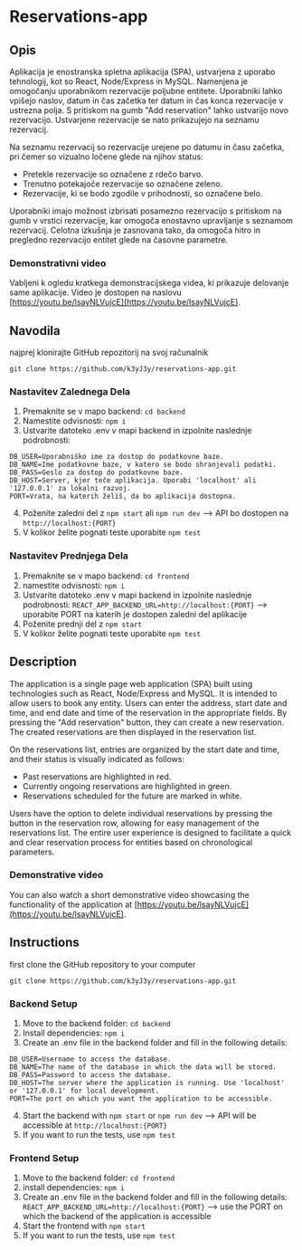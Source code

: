 # Reservations-app
## Opis
Aplikacija je enostranska spletna aplikacija (SPA), ustvarjena z uporabo tehnologij, kot so React, Node/Express in MySQL. Namenjena je omogočanju uporabnikom rezervacije poljubne entitete. Uporabniki lahko vpišejo naslov, datum in čas začetka ter datum in čas konca rezervacije v ustrezna polja. S pritiskom na gumb "Add reservation" lahko ustvarijo novo rezervacijo. Ustvarjene rezervacije se nato prikazujejo na seznamu rezervacij.

Na seznamu rezervacij so rezervacije urejene po datumu in času začetka, pri čemer so vizualno ločene glede na njihov status:
- Pretekle rezervacije so označene z rdečo barvo.
- Trenutno potekajoče rezervacije so označene zeleno.
- Rezervacije, ki se bodo zgodile v prihodnosti, so označene belo.
 
Uporabniki imajo možnost izbrisati posamezno rezervacijo s pritiskom na gumb v vrstici rezervacije, kar omogoča enostavno upravljanje s seznamom rezervacij. Celotna izkušnja je zasnovana tako, da omogoča hitro in pregledno rezervacijo entitet glede na časovne parametre.

### Demonstrativni video
Vabljeni k ogledu kratkega demonstracijskega videa, ki prikazuje delovanje same aplikacije. Video je dostopen na naslovu [https://youtu.be/lsayNLVujcE](https://youtu.be/lsayNLVujcE).

## Navodila
najprej klonirajte GitHub repozitorij na svoj računalnik
```
git clone https://github.com/k3yJ3y/reservations-app.git
```

### Nastavitev Zalednega Dela
1. Premaknite se v mapo backend: 
```cd backend```
2. Namestite odvisnosti: ```npm i```
3. Ustvarite datoteko .env v mapi backend in izpolnite naslednje podrobnosti:
```
DB_USER=Uporabniško ime za dostop do podatkovne baze.
DB_NAME=Ime podatkovne baze, v katero se bodo shranjevali podatki.
DB_PASS=Geslo za dostop do podatkovne baze.
DB_HOST=Server, kjer teče aplikacija. Uporabi 'localhost' ali '127.0.0.1' za lokalni razvoj.
PORT=Vrata, na katerih želiš, da bo aplikacija dostopna.
```
4. Poženite zaledni del z ```npm start``` ali ```npm run dev``` --> API bo dostopen na ```http://localhost:{PORT}```
5. V kolikor želite pognati teste uporabite ```npm test```

### Nastavitev Prednjega Dela
1. Premaknite se v mapo backend: 
```cd frontend```
2. namestite odvisnosti: ```npm i```
3. Ustvarite datoteko .env v mapi backend in izpolnite naslednje podrobnosti:
```REACT_APP_BACKEND_URL=http://localhost:{PORT}``` --> uporabite PORT na katerih je dostopen zaledni del aplikacije
4. Poženite prednji del z ```npm start```
5. V kolikor želite pognati teste uporabite ```npm test```

## Description
The application is a single page web application (SPA) built using technologies such as React, Node/Express and MySQL. It is intended to allow users to book any entity. Users can enter the address, start date and time, and end date and time of the reservation in the appropriate fields. By pressing the "Add reservation" button, they can create a new reservation. The created reservations are then displayed in the reservation list.

On the reservations list, entries are organized by the start date and time, and their status is visually indicated as follows:
- Past reservations are highlighted in red.
- Currently ongoing reservations are highlighted in green.
- Reservations scheduled for the future are marked in white.

Users have the option to delete individual reservations by pressing the button in the reservation row, allowing for easy management of the reservations list. The entire user experience is designed to facilitate a quick and clear reservation process for entities based on chronological parameters.

### Demonstrative video
You can also watch a short demonstrative video showcasing the functionality of the application at [https://youtu.be/lsayNLVujcE](https://youtu.be/lsayNLVujcE).

## Instructions
first clone the GitHub repository to your computer
```
git clone https://github.com/k3yJ3y/reservations-app.git
```

### Backend Setup
1. Move to the backend folder:
```cd backend```
2. Install dependencies: ```npm i```
3. Create an .env file in the backend folder and fill in the following details:
```
DB_USER=Username to access the database.
DB_NAME=The name of the database in which the data will be stored.
DB_PASS=Password to access the database.
DB_HOST=The server where the application is running. Use 'localhost' or '127.0.0.1' for local development.
PORT=The port on which you want the application to be accessible.
```
4. Start the backend with ```npm start``` or ```npm run dev``` --> API will be accessible at ```http://localhost:{PORT}```
5. If you want to run the tests, use ```npm test```

### Frontend Setup
1. Move to the backend folder:
```cd frontend```
2. install dependencies: ```npm i```
3. Create an .env file in the backend folder and fill in the following details:
```REACT_APP_BACKEND_URL=http://localhost:{PORT}``` --> use the PORT on which the backend of the application is accessible
4. Start the frontend with ```npm start```
5. If you want to run the tests, use ```npm test```
